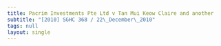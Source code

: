 ```yaml
---
title: Pacrim Investments Pte Ltd v Tan Mui Keow Claire and another
subtitle: "[2010] SGHC 368 / 22\_December\_2010"
tags: null
layout: single
---
```


